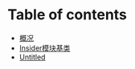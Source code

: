 # Table of contents

* [概况](README.md)
* [Insider模块基类](insider-mo-kuai-ji-lei.md)
* [Untitled](untitled.md)

